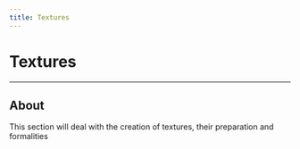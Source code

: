 ```yaml
---
title: Textures
---
```


# Textures

___

## About

This section will deal with the creation of textures, their preparation and formalities
